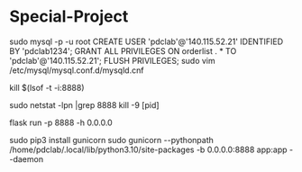 # Special-Project
sudo mysql -p -u root
CREATE USER 'pdclab'@'140.115.52.21' IDENTIFIED BY 'pdclab1234';
GRANT ALL PRIVILEGES ON orderlist . * TO 'pdclab'@'140.115.52.21';
FLUSH PRIVILEGES;
sudo vim /etc/mysql/mysql.conf.d/mysqld.cnf
<!-- kill占用port的所有process -->
kill $(lsof -t -i:8888)
<!-- or -->
sudo netstat -lpn |grep 8888
kill -9 [pid]

flask run -p 8888 -h 0.0.0.0
<!-- 背景執行 -->
sudo pip3 install gunicorn
sudo gunicorn --pythonpath /home/pdclab/.local/lib/python3.10/site-packages -b 0.0.0.0:8888 app:app --daemon